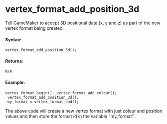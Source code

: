 # vertex_format_add_position_3d

Tell GameMaker to accept 3D positional data (x, y and z) as part of the
new vertex format being created.

#### Syntax:

``` gml
vertex_format_add_position_3d();
```

#### Returns:

``` gml
N/A
```

#### Example:

``` gml
vertex_format_begin(); vertex_format_add_colour();
 vertex_format_add_position_3d();
 my_format = vertex_format_end();
```

The above code will create a new vertex format with just colour and
position values and then store the format id in the variable
"my_format".
